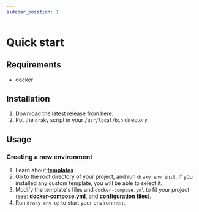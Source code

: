 ```yaml
---
sidebar_position: 1
---
```


# Quick start

## Requirements

- docker

## Installation

1. Download the latest release from [here](https://github.com/draky-dev/draky/releases).
2. Put the `draky` script in your `/usr/local/bin` directory.

## Usage

### Creating a new environment

1. Learn about **[templates](/docs/reference/templates)**.
2. Go to the root directory of your project, and run `draky env init`. If you installed any custom template, you will be able to select it.
3. Modify the template's files and `docker-compose.yml` to fit your project (see: **[docker-compose.yml](/docs/reference/docker-compose)**, and **[configuration files](/docs/reference/configuration-files)**).
4. Run `draky env up` to start your environment.
